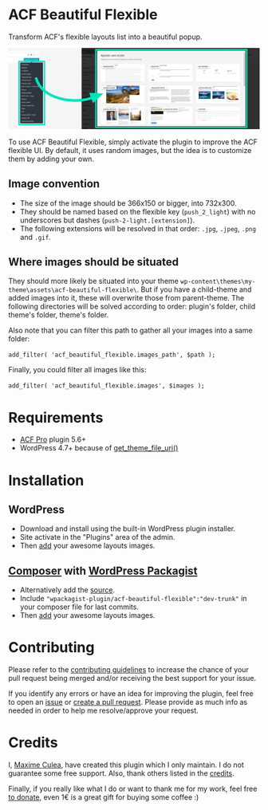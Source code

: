 # ACF Beautiful Flexible

Transform ACF's flexible layouts list into a beautiful popup.

![Screenshot Before/After Beautiful Flexible](.wordpress.org/banner-1544x500.png)

To use ACF Beautiful Flexible, simply activate the plugin to improve the ACF flexible UI. By default, it uses random images, but the idea is to customize them by adding your own.

## Image convention

* The size of the image should be 366x150 or bigger, into 732x300.
* They should be named based on the flexible key (`push_2_light`) with no underscores but dashes (`push-2-light.[extension]`).
* The following extensions will be resolved in that order: `.jpg`, `.jpeg`, `.png` and `.gif`.

## Where images should be situated

They should more likely be situated into your theme `wp-content\themes\my-theme\assets\acf-beautiful-flexible\`. But if you have a child-theme and added images into it, these will overwrite those from parent-theme.
The following directories will be solved according to order: plugin's folder, child theme's folder, theme's folder.

Also note that you can filter this path to gather all your images into a same folder:

`add_filter( 'acf_beautiful_flexible.images_path', $path );`

Finally, you could filter all images like this:

`add_filter( 'acf_beautiful_flexible.images', $images );`

# Requirements

- [ACF Pro](https://www.advancedcustomfields.com/) plugin 5.6+
- WordPress 4.7+ because of [get_theme_file_uri()](https://developer.wordpress.org/reference/functions/get_theme_file_uri)

# Installation

## WordPress

- Download and install using the built-in WordPress plugin installer.
- Site activate in the "Plugins" area of the admin.
- Then [add](#how-) your awesome layouts images.

## [Composer](http://composer.rarst.net/) with [WordPress Packagist](https://wpackagist.org/search?q=acf-beautiful-flexible)

- Alternatively add the [source](https://wpackagist.org).
- Include `"wpackagist-plugin/acf-beautiful-flexible":"dev-trunk"` in your composer file for last commits.
- Then [add](#how-) your awesome layouts images.

# Contributing

Please refer to the [contributing guidelines](.github/CONTRIBUTING.md) to increase the chance of your pull request being merged and/or receiving the best support for your issue.

If you identify any errors or have an idea for improving the plugin, feel free to open an [issue](../../issues/new) or [create a pull request](../../compare). Please provide as much info as needed in order to help me resolve/approve your request.

# Credits

I, [Maxime Culea](https://profiles.wordpress.org/MaximeCulea), have created this plugin which I only maintain. I do not guarantee some free support. Also, thank others listed in the [credits](CREDITS.md).

Finally, if you really like what I do or want to thank me for my work, feel free [to donate](https://www.paypal.com/paypalme/maximeculea), even 1€ is a great gift for buying some coffee :)
